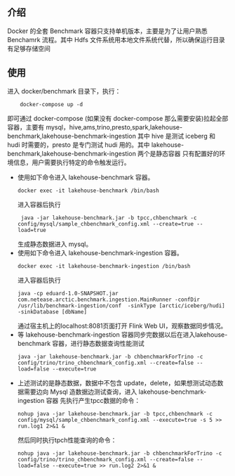 ## 介绍
Docker 的全套 Benchmark 容器只支持单机版本，主要是为了让用户熟悉 Benchamrk 流程。其中 Hdfs 文件系统用本地文件系统代替，所以确保运行目录有足够存储空间

## 使用
进入 docker/benchmark 目录下，执行：
```
    docker-compose up -d
```
即可通过 docker-compose (如果没有 docker-compose 那么需要安装)拉起全部容器，主要有 mysql，hive,ams,trino,presto,spark,lakehouse-benchmark,lakehouse-benchmark-ingestion
其中 hive 是测试 iceberg 和 hudi 时需要的，presto 是专门测试 hudi 用的。其中 lakehouse-benchmark,lakehouse-benchmark-ingestion 两个是静态容器
只有配置好的环境信息，用户需要执行特定的命令触发运行。

 - 使用如下命令进入 lakehouse-benchmark 容器。
   ```
   docker exec -it lakehouse-benchmark /bin/bash
   ```
   进入容器后执行
   ```
    java -jar lakehouse-benchmark.jar -b tpcc,chbenchmark -c config/mysql/sample_chbenchmark_config.xml --create=true --load=true
   ```
   生成静态数据进入 mysql。
 - 使用如下命令进入 lakehouse-benchmark-ingestion 容器。
   ```
   docker exec -it lakehouse-benchmark-ingestion /bin/bash
   ```
   进入容器后执行
   ``` 
   java -cp eduard-1.0-SNAPSHOT.jar com.netease.arctic.benchmark.ingestion.MainRunner -confDir /usr/lib/benchmark-ingestion/conf  -sinkType [arctic/iceberg/hudi] -sinkDatabase [dbName]
   ```
   通过宿主机上的localhost:8081页面打开 Flink Web UI，观察数据同步情况。
 - 等 lakehouse-benchmark-ingestion 容器同步完数据以后在进入lakehouse-benchmark 容器，进行静态数据查询性能测试
   ```
   java -jar lakehouse-benchmark.jar -b chbenchmarkForTrino -c config/trino/trino_chbenchmark_config.xml --create=false --load=false --execute=true
   ```
 - 上述测试的是静态数据，数据中不包含 update，delete，如果想测试动态数据需要边向 Mysql 造数据边测试查询，进入 lakehouse-benchmark-ingestion 容器
   先执行产生tpcc数据的命令：
   ```
   nohup java -jar lakehouse-benchmark.jar -b tpcc,chbenchmark -c config/mysql/sample_chbenchmark_config.xml --execute=true -s 5 >> run.log1 2>&1 &
   ```
   然后同时执行tpch性能查询的命令：
   ```
   nohup java -jar lakehouse-benchmark.jar -b chbenchmarkForTrino -c config/trino/trino_chbenchmark_config.xml --create=false --load=false --execute=true >> run.log2 2>&1 &
   ```
   
   